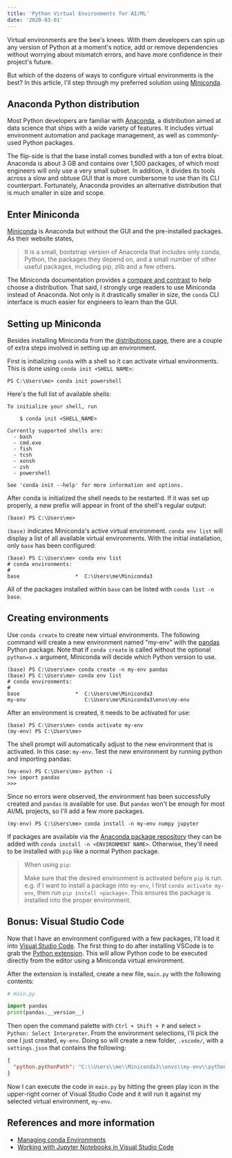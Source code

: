 ```yaml
---
title: 'Python Virtual Environments for AI/ML'
date: '2020-03-01'
---
```


Virtual environments are the bee's knees. With them developers
can spin up any version of Python at a moment's notice, add
or remove dependencies without worrying about mismatch errors,
and have more confidence in their project's future.

But which of the dozens of ways to configure virtual environments
is the best? In this article, I'll step through my preferred
solution using [Miniconda](https://docs.conda.io/en/latest/miniconda.html).

## Anaconda Python distribution

Most Python developers are familiar with [Anaconda](https://www.anaconda.com/),
a distribution aimed at data science that ships with a wide variety of features.
It includes virtual environment automation and package management, as well as
commonly-used Python packages.

The flip-side is that the base install comes bundled with a ton of extra
bloat. Anaconda is about 3 GB and contains over 1,500 packages, of which most
engineers will only use a very small subset. In addition, it divides its tools
across a slow and obtuse GUI that is more cumbersome to use than its CLI
counterpart. Fortunately, Anaconda provides an alternative distribution
that is much smaller in size and scope.

## Enter Miniconda

[Miniconda](https://docs.conda.io/en/latest/miniconda.html) is Anaconda
but without the GUI and the pre-installed packages. As their website states,

> It is a small, bootstrap version of Anaconda that includes only conda,
> Python, the packages they depend on, and a small number of other useful
> packages, including pip, zlib and a few others.

The Miniconda documentation provides a
[compare and contrast](https://docs.conda.io/projects/conda/en/latest/user-guide/install/download.html#anaconda-or-miniconda)
to help choose a distribution. That said, I strongly urge
readers to use Miniconda instead of Anaconda. Not only is it drastically
smaller in size, the `conda` CLI interface is much easier for engineers
to learn than the GUI.

## Setting up Miniconda

Besides installing Miniconda from the
[distributions page](https://docs.conda.io/en/latest/miniconda.html),
there are a couple of extra steps involved in setting up an environment.

First is initializing `conda` with a shell so it can activate
virtual environments. This is done using `conda init <SHELL NAME>`:

```
PS C:\Users\me> conda init powershell
```

Here's the full list of available shells:

```
To initialize your shell, run

    $ conda init <SHELL_NAME>

Currently supported shells are:
  - bash
  - cmd.exe
  - fish
  - tcsh
  - xonsh
  - zsh
  - powershell

See 'conda init --help' for more information and options.
```

After conda is initialized the shell needs to be restarted.
If it was set up properly, a new prefix will appear in front of
the shell's regular output:

```
(base) PS C:\Users\me>
```

`(base)` indicates Miniconda's active virtual environment.
`conda env list` will display a list of all available virtual environments.
With the initial installation, only `base` has been configured:

```
(base) PS C:\Users\me> conda env list
# conda environments:
#
base                  *  C:\Users\me\Miniconda3
```

All of the packages installed within `base` can be listed with
`conda list -n base`.

## Creating environments

Use `conda create` to create new virtual environments. The following
command will create a new environment named "my-env" with the
[pandas](https://pandas.pydata.org/) Python package. Note that
if `conda create` is called without the optional `python=x.x` argument,
Miniconda will decide which Python version to use.

```
(base) PS C:\Users\me> conda create -n my-env pandas
(base) PS C:\Users\me> conda env list
# conda environments:
#
base                  *  C:\Users\me\Miniconda3
my-env                   C:\Users\me\Miniconda3\envs\my-env
```

After an environment is created, it needs to be activated for use:

```
(base) PS C:\Users\me> conda activate my-env
(my-env) PS C:\Users\me>
```

The shell prompt will automatically adjust to the new environment
that is activated. In this case: `my-env`. Test the new environment
by running python and importing pandas:

```
(my-env) PS C:\Users\me> python -i
>>> import pandas
>>>
```

Since no errors were observed, the environment has been successfully created
and `pandas` is available for use. But `pandas` won't be enough for most
AI/ML projects, so I'll add a few more packages.

```
(my-env) PS C:\Users\me> conda install -n my-env numpy jupyter
```

If packages are available via the
[Anaconda package repository](https://anaconda.org/anaconda/repo) they
can be added with `conda install -n <ENVIRONMENT NAME>`. Otherwise,
they'll need to be installed with `pip` like a normal Python package.

> When using `pip`:
>
> Make sure that the desired environment is activated
> before `pip` is run. e.g. if I want to install a package into `my-env`,
> I first `conda activate my-env`, then run `pip install <package>`. This
> ensures the package is installed into the proper environment.

## Bonus: Visual Studio Code

Now that I have an environment configured with a few packages, I'll
load it into [Visual Studio Code](https://code.visualstudio.com/). The
first thing to do after installing VSCode is to grab the
[Python extension](https://marketplace.visualstudio.com/items?itemName=ms-python.python).
This will allow Python code to be executed directly from the editor using
a Miniconda virtual environment.

After the extension is installed, create a new file, `main.py` with the
following contents:

```py
# main.py

import pandas
print(pandas.__version__)
```

Then open the command palette with `Ctrl + Shift + P` and select
`> Python: Select Interpreter`. From the environment selections, I'll pick
the one I just created, `my-env`. Doing so will create a new folder,
`.vscode/`, with a `settings.json` that contains the following:

```json
{
  "python.pythonPath": "C:\\Users\\me\\Miniconda3\\envs\\my-env\\python.exe"
}
```

Now I can execute the code in `main.py` by hitting the green play icon
in the upper-right corner of Visual Studio Code and it will run it against
my selected virtual environment, `my-env`.

## References and more information

- [Managing conda Environments](https://docs.conda.io/projects/conda/en/latest/user-guide/tasks/manage-environments.html)
- [Working with Jupyter Notebooks in Visual Studio Code](https://code.visualstudio.com/docs/python/jupyter-support)
